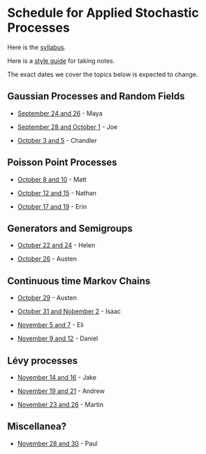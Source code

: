 # Schedule for Applied Stochastic Processes

Here is the [syllabus](syllabus.html).

Here is a [style guide](style.html) for taking notes.

The exact dates we cover the topics below is expected to change.

## Gaussian Processes and Random Fields

- [September 24 and 26](LectureNotes/Lectures/Fall2018/Lecture1/ASPLecture1.html) - Maya

- [September 28 and October 1](LectureNotes/Lectures/Fall2018/Lecture2/ASPLecture2.html) - Joe

- [October 3 and 5](LectureNotes/Lectures/Fall2018/Lecture3/ASPLecture3.html) - Chandler


## Poisson Point Processes

- [October 8 and 10](LectureNotes/Lectures/Fall2018/Lecture4/PPP_notes.html) - Matt

- [October 12 and 15](LectureNotes/Lectures/Fall2018/Lecture5/ASPLecture5.html) - Nathan

- [October 17 and 19]() - Erin


## Generators and Semigroups

- [October 22 and 24]() - Helen

- [October 26]() - Austen

## Continuous time Markov Chains

- [October 29]() - Austen

- [October 31 and Nobember 2]() - Isaac

- [November 5 and 7]() - Eli

- [November 9 and 12]() - Daniel

## Lévy processes

- [November 14 and 16]() - Jake

- [November 19 and 21]() - Andrew

- [November 23 and 26]() - Martin

## Miscellanea?

- [November 28 and 30]() - Paul

